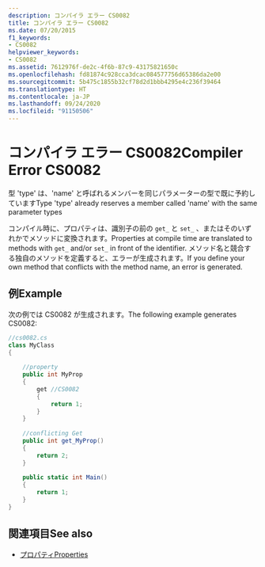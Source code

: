```yaml
---
description: コンパイラ エラー CS0082
title: コンパイラ エラー CS0082
ms.date: 07/20/2015
f1_keywords:
- CS0082
helpviewer_keywords:
- CS0082
ms.assetid: 7612976f-de2c-4f6b-87c9-43175821650c
ms.openlocfilehash: fd81874c928cca3dcac084577756d65386da2e00
ms.sourcegitcommit: 5b475c1855b32cf78d2d1bbb4295e4c236f39464
ms.translationtype: HT
ms.contentlocale: ja-JP
ms.lasthandoff: 09/24/2020
ms.locfileid: "91150506"
---
```

# <a name="compiler-error-cs0082"></a><span data-ttu-id="cc1aa-103">コンパイラ エラー CS0082</span><span class="sxs-lookup"><span data-stu-id="cc1aa-103">Compiler Error CS0082</span></span>

<span data-ttu-id="cc1aa-104">型 'type' は、'name' と呼ばれるメンバーを同じパラメーターの型で既に予約しています</span><span class="sxs-lookup"><span data-stu-id="cc1aa-104">Type 'type' already reserves a member called 'name' with the same parameter types</span></span>  
  
 <span data-ttu-id="cc1aa-105">コンパイル時に、プロパティは、識別子の前の `get_` と `set_` 、またはそのいずれかでメソッドに変換されます。</span><span class="sxs-lookup"><span data-stu-id="cc1aa-105">Properties at compile time are translated to methods with `get_` and/or `set_` in front of the identifier.</span></span> <span data-ttu-id="cc1aa-106">メソッド名と競合する独自のメソッドを定義すると、エラーが生成されます。</span><span class="sxs-lookup"><span data-stu-id="cc1aa-106">If you define your own method that conflicts with the method name, an error is generated.</span></span>  
  
## <a name="example"></a><span data-ttu-id="cc1aa-107">例</span><span class="sxs-lookup"><span data-stu-id="cc1aa-107">Example</span></span>  

 <span data-ttu-id="cc1aa-108">次の例では CS0082 が生成されます。</span><span class="sxs-lookup"><span data-stu-id="cc1aa-108">The following example generates CS0082:</span></span>  
  
```csharp  
//cs0082.cs  
class MyClass  
{  
  
    //property  
    public int MyProp  
    {  
        get //CS0082  
        {  
            return 1;  
        }  
    }  
  
    //conflicting Get  
    public int get_MyProp()  
    {  
        return 2;  
    }  
  
    public static int Main()  
    {  
        return 1;  
    }  
}  
```  
  
## <a name="see-also"></a><span data-ttu-id="cc1aa-109">関連項目</span><span class="sxs-lookup"><span data-stu-id="cc1aa-109">See also</span></span>

- [<span data-ttu-id="cc1aa-110">プロパティ</span><span class="sxs-lookup"><span data-stu-id="cc1aa-110">Properties</span></span>](../programming-guide/classes-and-structs/properties.md)
